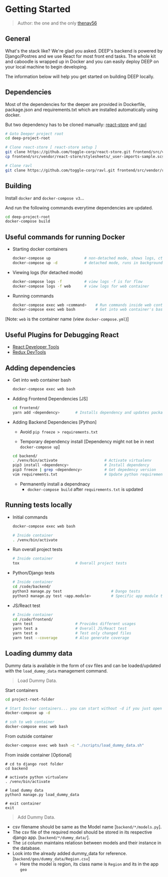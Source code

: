 # Getting Started

> Author: the one and the only [thenav56](https://github.com/thenav56)

## General
What's the stack like? We're glad you asked. DEEP's backend is powered by Django/Postres and we use React for most front end tasks. The whole kit and caboodle is wrapped up in Docker and you can easily deploy DEEP on your local machine to begin developing. 

The information below will help you get started on building DEEP locally.

## Dependencies
Most of the dependencies for the deeper are provided in Dockerfile, package.json and requirements.txt which are installed automatically using docker.

But two dependency has to be cloned manually: [react-store](http://github.com/toggle-corp/react-store/) and [ravl](http://github.com/toggle-corp/ravl/)

```bash
# Goto Deeper project root
cd deep-project-root

# Clone react-store [ react-store setup ]
git clone https://github.com/toggle-corp/react-store.git frontend/src/vendor/react-store
cp frontend/src/vendor/react-store/stylesheets/_user-imports-sample.scss frontend/src/vendor/react-store/stylesheets/_user-imports.scss

# Clone ravl
git clone https://github.com/toggle-corp/ravl.git frontend/src/vendor/ravl
```


## Building

Install `docker` and `docker-compose v3`...

And run the following commands everytime dependencies are updated.
```bash
cd deep-project-root
docker-compose build
```

## Useful commands for running Docker

- Starting docker containers
    ```bash
    docker-compose up               # non-detached mode, shows logs, ctrl+c to exit
    docker-compose up -d            # detached mode, runs in background
    ```
- Viewing logs (for detached mode)
    ```bash
    docker-compose logs -f          # view logs -f is for flow
    docker-compose logs -f web      # view logs for web container
    ```

- Running commands
    ```bash
    docker-compose exec web <command>    # Run commands inside web container
    docker-compose exec web bash         # Get into web container's bash
    ```

[Note: `web` is the container name (view `docker-compose.yml`)]

## Useful Plugins for Debugging React

- [React Developer Tools](https://chrome.google.com/webstore/detail/react-developer-tools/fmkadmapgofadopljbjfkapdkoienihi?hl=en)
- [Redux DevTools](https://chrome.google.com/webstore/detail/redux-devtools/lmhkpmbekcpmknklioeibfkpmmfibljd?hl=en)

## Adding dependencies

- Get into web container bash

    ```bash
    docker-compose exec web bash
    ```

- Adding Frontend Dependencies [JS]

    ```bash
    cd frontend/
    yarn add <dependency>       # Installs dependency and updates package.json and yarn.lock
    ```

- Adding Backend Dependencies [Python]

    - Avoid `pip freeze > requirements.txt`

    - Temporary dependency install [Dependency might not be in next `docker-compose up`]
    ```bash
    cd backend/
    . /venv/bin/activate                     # Activate virtualenv
    pip3 install <dependency>                # Install dependency
    pip3 freeze | grep <dependency>          # Get depedency version
    vim requirements.txt                     # Update python requirements [This will exist in next up]
    ```
    - Permanently install a dependnacy
        - `docker-compose build` after `requirements.txt` is updated

## Running tests locally

- Initial commands
    ```bash
    docker-compose exec web bash

    # Inside container
    . /venv/bin/activate
    ```

- Run overall project tests
    ```bash
    # Inside container
    tox                         # Overall project tests
    ```

- Python/Django tests
    ```bash
    # Inside container
    cd /code/backend/
    python3 manage.py test                      # Dango tests
    python3 manage.py test <app.module>         # Specific app module test
    ```

- JS/React test
    ```bash
    # Inside container
    cd /code/frontend/
    yarn test                   # Provides different usages
    yarn test a                 # Overall JS/React test
    yarn test o                 # Test only changed files
    yarn test --coverage        # Also generate coverage
    ```

## Loading dummy data

Dummy data is available in the form of csv files and can be loaded/updated with the `load_dummy_data`
management command.

> Load Dummy Data.

Start containers
```bash
cd project-root-folder

# Start Docker containers... you can start without -d if you just open another terminal at project-root-folder
docker-compose up -d

# ssh to web container
docker-compose exec web bash
```

From outside container
```bash
docker-compose exec web bash -c "./scripts/load_dummy_data.sh"
```

From inside container [Optional]
```
# cd to django root folder
cd backend

# activate python virtualenv
. /venv/bin/activate

# load dummy data
python3 manage.py load_dummy_data

# exit container
exit
```

> Add Dummy Data.

- csv filename should be same as the Model name  [`backend/*/models.py`].
- The csv file of the required model should be stored in its respective django app. [`backend/*/dummy_data/`].
- The `id` column maintains relatiosn between models and their instance in the database.
- Look into the already added dummy_data for reference. [`backend/geo/dummy_data/Region.csv`]
    - Here the model is region, its class name is `Region` and its in the app `geo`
